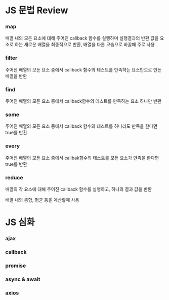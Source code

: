 # JS 문법 Review

### map

배열 내의 모든 요소에 대해 주어진 callback 함수를 실행하며 실행결과의 반환 값을 요소로 하는 새로운 배열을 최종적으로 반환, 배열을 다른 모습으로 바꿀때 주로 사용



### filter

주어진 배열의 모든 요소 중에서 callback 함수의 테스트를 만족하는 요소만으로 만든 배열을 반환



### find

주어진 배열의 모든 요소 중에서 callback함수의 테스트를 만족하는 요소 하나만 반환



### some

주어진 배열의 모든 요소 중에서 callback 함수의 테스트를 하나라도 만족을 한다면 true를 반환



### every

주어진 배열의 모든 요소 중에서 callbak함수의 테스트를 모든 요소가 만족을 한다면 true를 반환



### reduce

배열의 각 요소에 대해 주어진 callback 함수를 실행하고, 하나의 결과 값을 반환

배열 내의 총합, 평균 등을 계산할때 사용



# JS 심화

### ajax

### callback

### promise

### async & await

### axios

